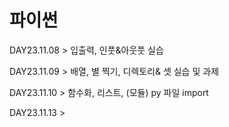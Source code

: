 # 파이썬 


DAY23.11.08 > 입출력, 인풋&아웃풋 실습


DAY23.11.09 > 배열, 별 찍기, 디렉토리& 셋 실습 및 과제


DAY23.11.10 > 함수화, 리스트, (모듈) py 파일 import 


DAY23.11.13 > 